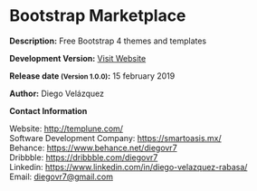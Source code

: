 # Bootstrap Marketplace

<b>Description:</b> Free Bootstrap 4 themes and templates

<b>Development Version:</b> <a href="http://bootstrap-marketplace.templune.com/">Visit Website</a>

<b>Release date <small>(Version 1.0.0)</small>:</b> 15 february 2019

<b>Author:</b> Diego Velázquez<br>

<b>Contact Information</b><br>

Website: http://templune.com/<br>
Software Development Company: https://smartoasis.mx/<br>
Behance: https://www.behance.net/diegovr7<br>
Dribbble: https://dribbble.com/diegovr7<br>
Linkedin: https://www.linkedin.com/in/diego-velazquez-rabasa/<br>
Email: diegovr7@gmail.com
